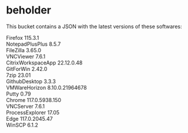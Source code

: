 # beholder
This bucket contains a JSON with the latest versions of these softwares:

Firefox            115.3.1          
NotepadPlusPlus    8.5.7            
FileZilla          3.65.0           
VNCViewer          7.6.1            
CitrixWorkspaceApp 22.12.0.48       
GitForWin          2.42.0           
7zip               23.01            
GithubDesktop      3.3.3            
VMWareHorizon      8.10.0.21964678  
Putty              0.79             
Chrome             117.0.5938.150   
VNCServer          7.6.1            
ProcessExplorer    17.05            
Edge               117.0.2045.47    
WinSCP             6.1.2            



